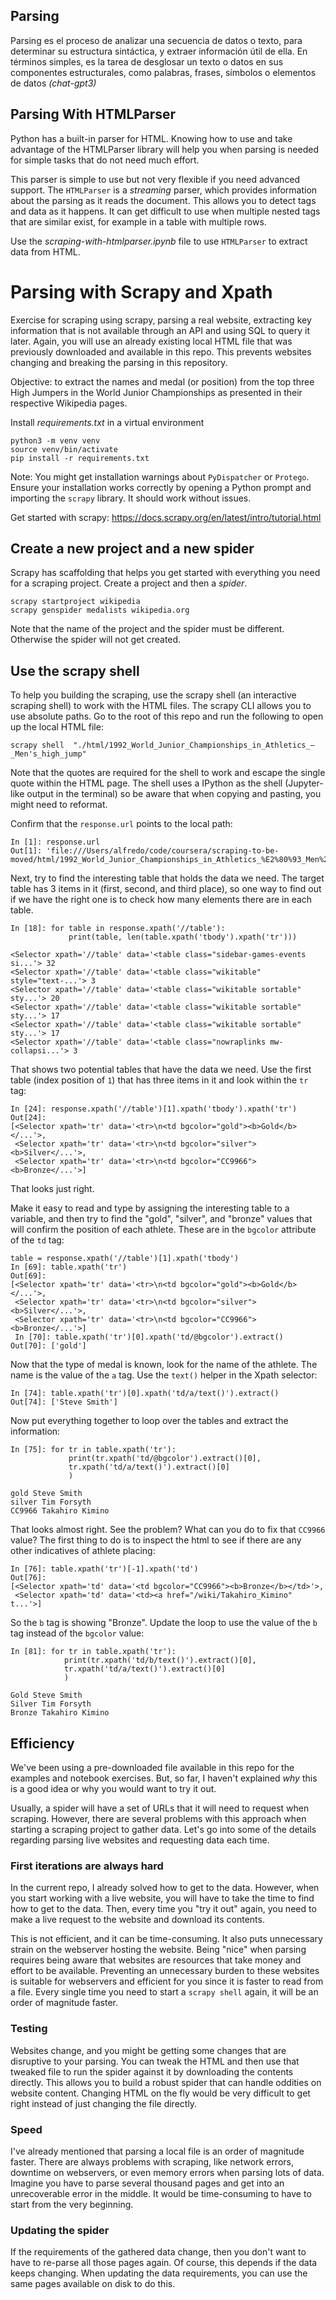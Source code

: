 ## Parsing
Parsing es el proceso de analizar una secuencia de datos o texto, para determinar su estructura sintáctica, y extraer información útil de ella. En términos simples, es la tarea de desglosar un texto o datos en sus componentes estructurales, como palabras, frases, símbolos o elementos de datos
*(chat-gpt3)*
## Parsing With HTMLParser

Python has a built-in parser for HTML. Knowing how to use and take advantage of the HTMLParser library will help you when parsing is needed for simple tasks that do not need much effort.

This parser is simple to use but not very flexible if you need advanced support. The `HTMLParser` is a _streaming_ parser, which provides information about the parsing as it reads the document. This allows you to detect tags and data as it happens. It can get difficult to use when multiple nested tags that are similar exist, for example in a table with multiple rows.

Use the _scraping-with-htmlparser.ipynb_ file to use `HTMLParser` to extract data from HTML.

# Parsing with Scrapy and Xpath
Exercise for scraping using scrapy, parsing a real website, extracting key information that is not available through an API and using SQL to query it later. Again, you will use an already existing local HTML file that was previously downloaded and available in this repo. This prevents websites changing and breaking the parsing in this repository.

Objective: to extract the names and medal (or position) from the top three High Jumpers in the World Junior Championships as presented in their respective Wikipedia pages.

Install _requirements.txt_ in a virtual environment

```
python3 -m venv venv
source venv/bin/activate
pip install -r requirements.txt
```

Note: You might get installation warnings about `PyDispatcher` or `Protego`. Ensure your installation works correctly by opening a Python prompt and importing the `scrapy` library. It should work without issues.

Get started with scrapy: https://docs.scrapy.org/en/latest/intro/tutorial.html


## Create a new project and a new spider

Scrapy has scaffolding that helps you get started with everything you need for a scraping project. Create a project and then a _spider_.

```
scrapy startproject wikipedia
scrapy genspider medalists wikipedia.org
```

Note that the name of the project and the spider must be different. Otherwise the spider will not get created.

## Use the scrapy shell

To help you building the scraping, use the scrapy shell (an interactive scraping shell) to work with the HTML files. The scrapy CLI allows you to use absolute paths. Go to the root of this repo and run the following to open up the local HTML file:

```
scrapy shell  "./html/1992_World_Junior_Championships_in_Athletics_–_Men's_high_jump"
```

Note that the quotes are required for the shell to work and escape the single quote within the HTML page. The shell uses a IPython as the shell (Jupyter-like output in the terminal) so be aware that when copying and pasting, you might need to reformat.

Confirm that the `response.url` points to the local path:

```
In [1]: response.url
Out[1]: 'file:///Users/alfredo/code/coursera/scraping-to-be-moved/html/1992_World_Junior_Championships_in_Athletics_%E2%80%93_Men%27s_high_jump'
```

Next, try to find the interesting table that holds the data we need. The target table has 3 items in it (first, second, and third place), so one way to find out if we have the right one is to check how many elements there are in each table.

```
In [18]: for table in response.xpath('//table'):
             print(table, len(table.xpath('tbody').xpath('tr')))

<Selector xpath='//table' data='<table class="sidebar-games-events si...'> 32
<Selector xpath='//table' data='<table class="wikitable" style="text-...'> 3
<Selector xpath='//table' data='<table class="wikitable sortable" sty...'> 20
<Selector xpath='//table' data='<table class="wikitable sortable" sty...'> 17
<Selector xpath='//table' data='<table class="wikitable sortable" sty...'> 17
<Selector xpath='//table' data='<table class="nowraplinks mw-collapsi...'> 3
```

That shows two potential tables that have the data we need. Use the first table (index position of `1`) that has three items in it and look within the `tr` tag:

```
In [24]: response.xpath('//table')[1].xpath('tbody').xpath('tr')
Out[24]:
[<Selector xpath='tr' data='<tr>\n<td bgcolor="gold"><b>Gold</b></...'>,
 <Selector xpath='tr' data='<tr>\n<td bgcolor="silver"><b>Silver</...'>,
 <Selector xpath='tr' data='<tr>\n<td bgcolor="CC9966"><b>Bronze</...'>]
```
That looks just right.

Make it easy to read and type by assigning the interesting table to a variable, and then try to find the "gold", "silver", and "bronze" values that will confirm the position of each athlete. These are in the `bgcolor` attribute of the `td` tag:

```
table = response.xpath('//table')[1].xpath('tbody')
In [69]: table.xpath('tr')
Out[69]:
[<Selector xpath='tr' data='<tr>\n<td bgcolor="gold"><b>Gold</b></...'>,
 <Selector xpath='tr' data='<tr>\n<td bgcolor="silver"><b>Silver</...'>,
 <Selector xpath='tr' data='<tr>\n<td bgcolor="CC9966"><b>Bronze</...'>]
 In [70]: table.xpath('tr')[0].xpath('td/@bgcolor').extract()
Out[70]: ['gold']
```

Now that the type of medal is known, look for the name of the athlete. The name is the value of the `a` tag. Use the `text()` helper in the Xpath selector:

```
In [74]: table.xpath('tr')[0].xpath('td/a/text()').extract()
Out[74]: ['Steve Smith']
```

Now put everything together to loop over the tables and extract the information:

```
In [75]: for tr in table.xpath('tr'):
             print(tr.xpath('td/@bgcolor').extract()[0],
             tr.xpath('td/a/text()').extract()[0]
             )

gold Steve Smith
silver Tim Forsyth
CC9966 Takahiro Kimino
```

That looks almost right. See the problem? What can you do to fix that `CC9966` value? The first thing to do is to inspect the html to see if there are any other indicatives of athlete placing:

```
In [76]: table.xpath('tr')[-1].xpath('td')
Out[76]:
[<Selector xpath='td' data='<td bgcolor="CC9966"><b>Bronze</b></td>'>,
 <Selector xpath='td' data='<td><a href="/wiki/Takahiro_Kimino" t...'>]
 ```

 So the `b` tag is showing "Bronze". Update the loop to use the value of the `b` tag instead of the `bgcolor` value:

 ```
 In [81]: for tr in table.xpath('tr'):
             print(tr.xpath('td/b/text()').extract()[0],
             tr.xpath('td/a/text()').extract()[0]
             )

Gold Steve Smith
Silver Tim Forsyth
Bronze Takahiro Kimino
```

## Efficiency

We've been using a pre-downloaded file available in this repo for the examples and notebook exercises. But, so far, I haven't explained _why_ this is a good idea or why you would want to try it out.

Usually, a spider will have a set of URLs that it will need to request when scraping. However, there are several problems with this approach when starting a scraping project to gather data. Let's go into some of the details regarding parsing live websites and requesting data each time.

### First iterations are always hard
In the current repo, I already solved how to get to the data. However, when you start working with a live website, you will have to take the time to find how to get to the data. Then, every time you "try it out" again, you need to make a live request to the website and download its contents.

This is not efficient, and it can be time-consuming. It also puts unnecessary strain on the webserver hosting the website. Being "nice" when parsing requires being aware that websites are resources that take money and effort to be available. Preventing an unnecessary burden to these websites is suitable for webservers and efficient for you since it is faster to read from a file. Every single time you need to start a `scrapy shell` again, it will be an order of magnitude faster.

### Testing
Websites change, and you might be getting some changes that are disruptive to your parsing. You can tweak the HTML and then use that tweaked file to run the spider against it by downloading the contents directly. This allows you to build a robust spider that can handle oddities on website content.
Changing HTML on the fly would be very difficult to get right instead of just changing the file directly.

### Speed
I've already mentioned that parsing a local file is an order of magnitude faster. There are always problems with scraping, like network errors, downtime on webservers, or even memory errors when parsing lots of data.
Imagine you have to parse several thousand pages and get into an unrecoverable error in the middle. It would be time-consuming to have to start from the very beginning.

### Updating the spider
If the requirements of the gathered data change, then you don't want to have to re-parse all those pages again. Of course, this depends if the data keeps changing. When updating the data requirements, you can use the same pages available on disk to do this.
